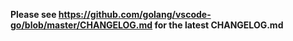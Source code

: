 **Please see https://github.com/golang/vscode-go/blob/master/CHANGELOG.md for the latest CHANGELOG.md**
